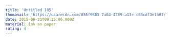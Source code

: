 ```yaml
---
title: 'Untitled 105'
thumbnail: 'https://ucarecdn.com/056f9805-7a84-4789-a13e-c03cdf3e1b01/'
date: 2015-06-21T09:25:06.000Z
material: Ink on paper
rating: 4
---
```

